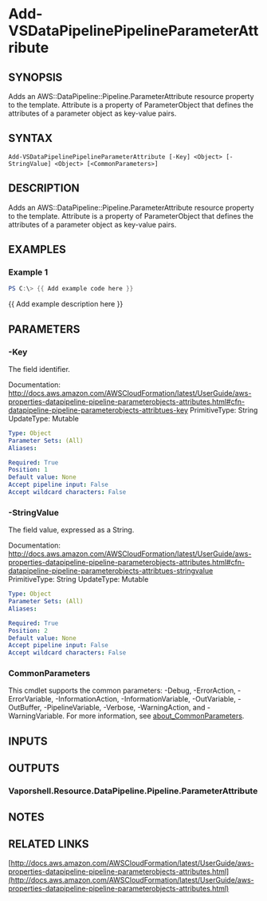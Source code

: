 # Add-VSDataPipelinePipelineParameterAttribute

## SYNOPSIS
Adds an AWS::DataPipeline::Pipeline.ParameterAttribute resource property to the template.
Attribute is a property of ParameterObject that defines the attributes of a parameter object as key-value pairs.

## SYNTAX

```
Add-VSDataPipelinePipelineParameterAttribute [-Key] <Object> [-StringValue] <Object> [<CommonParameters>]
```

## DESCRIPTION
Adds an AWS::DataPipeline::Pipeline.ParameterAttribute resource property to the template.
Attribute is a property of ParameterObject that defines the attributes of a parameter object as key-value pairs.

## EXAMPLES

### Example 1
```powershell
PS C:\> {{ Add example code here }}
```

{{ Add example description here }}

## PARAMETERS

### -Key
The field identifier.

Documentation: http://docs.aws.amazon.com/AWSCloudFormation/latest/UserGuide/aws-properties-datapipeline-pipeline-parameterobjects-attributes.html#cfn-datapipeline-pipeline-parameterobjects-attribtues-key
PrimitiveType: String
UpdateType: Mutable

```yaml
Type: Object
Parameter Sets: (All)
Aliases:

Required: True
Position: 1
Default value: None
Accept pipeline input: False
Accept wildcard characters: False
```

### -StringValue
The field value, expressed as a String.

Documentation: http://docs.aws.amazon.com/AWSCloudFormation/latest/UserGuide/aws-properties-datapipeline-pipeline-parameterobjects-attributes.html#cfn-datapipeline-pipeline-parameterobjects-attribtues-stringvalue
PrimitiveType: String
UpdateType: Mutable

```yaml
Type: Object
Parameter Sets: (All)
Aliases:

Required: True
Position: 2
Default value: None
Accept pipeline input: False
Accept wildcard characters: False
```

### CommonParameters
This cmdlet supports the common parameters: -Debug, -ErrorAction, -ErrorVariable, -InformationAction, -InformationVariable, -OutVariable, -OutBuffer, -PipelineVariable, -Verbose, -WarningAction, and -WarningVariable. For more information, see [about_CommonParameters](http://go.microsoft.com/fwlink/?LinkID=113216).

## INPUTS

## OUTPUTS

### Vaporshell.Resource.DataPipeline.Pipeline.ParameterAttribute
## NOTES

## RELATED LINKS

[http://docs.aws.amazon.com/AWSCloudFormation/latest/UserGuide/aws-properties-datapipeline-pipeline-parameterobjects-attributes.html](http://docs.aws.amazon.com/AWSCloudFormation/latest/UserGuide/aws-properties-datapipeline-pipeline-parameterobjects-attributes.html)

